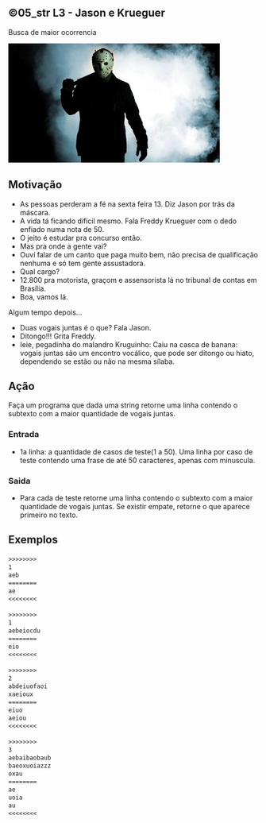 ## ©05_str L3 - Jason e Krueguer
Busca de maior ocorrencia

![](__capa.jpg)

## Motivação

*   As pessoas perderam a fé na sexta feira 13. Diz Jason por trás da máscara.
*   A vida tá ficando difícil mesmo. Fala Freddy Krueguer com o dedo enfiado numa nota de 50.
*   O jeito é estudar pra concurso então.
*   Mas pra onde a gente vai?
*   Ouví falar de um canto que paga muito bem, não precisa de qualificação nenhuma e só tem gente assustadora.
*   Qual cargo?
*   12.800 pra motorista, graçom e assensorista lá no tribunal de contas em Brasília.
*   Boa, vamos lá.

Algum tempo depois...

*   Duas vogais juntas é o que? Fala Jason.
*   Ditongo!!! Grita Freddy.
*   Ieie, pegadinha do malandro Kruguinho: Caiu na casca de banana: vogais juntas são um encontro vocálico, que pode ser ditongo ou hiato, dependendo se estão ou não na mesma sílaba.

## Ação

Faça um programa que dada uma string retorne uma linha contendo o subtexto com a maior quantidade de vogais juntas.

### Entrada

*   1a linha: a quantidade de casos de teste(1 a 50). Uma linha por caso de teste contendo uma frase de até 50 caracteres, apenas com minuscula.

### Saida

*   Para cada de teste retorne uma linha contendo o subtexto com a maior quantidade de vogais juntas. Se existir empate, retorne o que aparece primeiro no texto.

## Exemplos

```
>>>>>>>>
1
aeb
========
ae
<<<<<<<<

>>>>>>>>
1
aebeiocdu
========
eio
<<<<<<<<

>>>>>>>>
2
abdeiuofaoi
xaeioux
========
eiuo
aeiou
<<<<<<<<

>>>>>>>>
3
aebaibaobaub
baeoxuoiazzz
oxau
========
ae
uoia
au
<<<<<<<<
```

#
